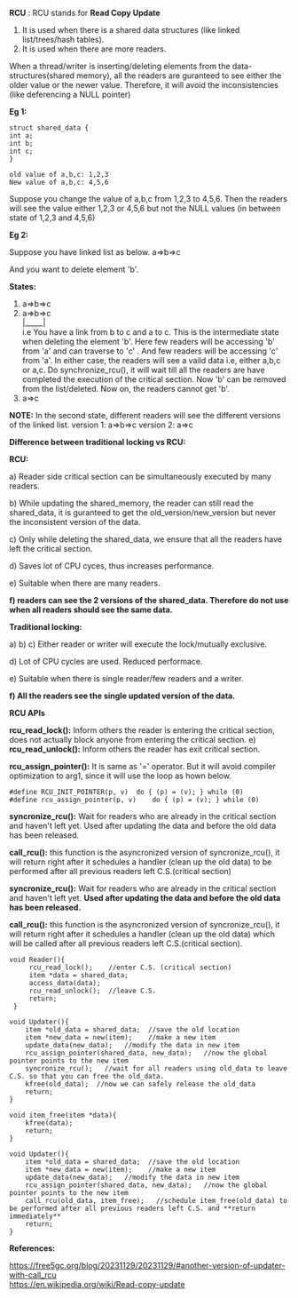 **RCU** : RCU stands for **Read Copy Update**


1) It is used when there is a shared data structures (like linked list/trees/hash tables).
2) It is used when there are more readers.

When a thread/writer is inserting/deleting elements from the data-structures(shared memory), all the readers are guranteed to see either the older value or the newer value. Therefore, it will avoid the inconsistencies (like deferencing a NULL pointer)

**Eg 1:**
```
struct shared_data {
int a;
int b;
int c;
}
```

```
old value of a,b,c: 1,2,3
New value of a,b,c: 4,5,6
```
Suppose you change the value of a,b,c from 1,2,3 to 4,5,6. Then the readers will see the value either 1,2,3 or 4,5,6 but not the NULL values (in between state of 1,2,3 and 4,5,6)

**Eg 2:**

Suppose you have linked list as below.
a=>b=>c

And you want to delete element 'b'.

**States:**

1) a=>b=>c
2) a=>b=>c\
   |_____|\
  i.e You have a link from b to c and a to c.
This is the intermediate state when deleting the element 'b'.
Here few readers will be accessing 'b' from 'a' and can traverse to 'c' . And few readers will be accessing 'c' from 'a'.
In either case, the readers will see a vaild data i.e, either a,b,c or a,c. 
   Do synchronize_rcu(), it will wait till all the readers are have completed the execution of the critical section. Now 'b' can be removed from the list/deleted.
   Now on, the readers cannot get 'b'.
5) a=>c
   
**NOTE:**
In the second state, different readers will see the different versions of the linked list.
version 1: a=>b=>c
version 2: a=>c

**Difference between traditional locking vs RCU:**

**RCU:** 

a) Reader side critical section can be simultaneously executed by many readers.

b) While updating the shared_memory, the reader can still read the shared_data, it is guranteed to get the old_version/new_version but never the inconsistent version of the data.

c) Only while deleting the shared_data, we ensure that all the readers have left the critical section.

d) Saves lot of CPU cyces, thus increases performance.

e) Suitable when there are many readers.

**f) readers can see the 2 versions of the shared_data. Therefore do not use when all readers should see the same data.**

**Traditional locking:**

a) b) c) Either reader or writer will execute the lock/mutually exclusive.

d) Lot of CPU cycles are used. Reduced performace.

e) Suitable when there is single reader/few readers and a writer.

**f) All the readers see the single updated version of the data.**

**RCU APIs**

**rcu_read_lock():** Inform others the reader is entering the critical section, does not actually block anyone from entering the critical section.
e)
**rcu_read_unlock():** Inform others the reader has exit critical section.

**rcu_assign_pointer():** It is same as '=' operator. But it will avoid compiler optimization to arg1, since it will use the loop as hown below.
```
#define RCU_INIT_POINTER(p, v)	do { (p) = (v); } while (0)
#define rcu_assign_pointer(p, v)	do { (p) = (v); } while (0)
```

**syncronize_rcu():** Wait for readers who are already in the critical section and haven't left yet. Used after updating the data and before the old data has been released.

**call_rcu():** this function is the asyncronized version of syncronize_rcu(), it will return right after it schedules a handler (clean up the old data) to be performed after all previous readers left C.S.(critical section)

**syncronize_rcu():** Wait for readers who are already in the critical section and haven't left yet.
**Used after updating the data and before the old data has been released.**

**call_rcu():** this function is the asyncronized version of syncronize_rcu(), it will return right after it schedules a handler (clean up the old data) which will be called after all previous readers left C.S.(critical section).

```
void Reader(){
     rcu_read_lock();    //enter C.S. (critical section)
     item *data = shared_data;
     access_data(data);
     rcu_read_unlock();  //leave C.S.
     return;
 }
```
```
void Updater(){
    item *old_data = shared_data;  //save the old location
    item *new_data = new(item);    //make a new item
    update_data(new_data);   //modify the data in new item
    rcu_assign_pointer(shared_data, new_data);   //now the global pointer points to the new item
    syncronize_rcu();   //wait for all readers using old_data to leave C.S. so that you can free the old_data.
    kfree(old_data);  //now we can safely release the old_data
    return;
}
```
```
void item_free(item *data){
    kfree(data);
    return;
}
```
```
void Updater(){
    item *old_data = shared_data;  //save the old location
    item *new_data = new(item);    //make a new item
    update_data(new_data);   //modify the data in new item
    rcu_assign_pointer(shared_data, new_data);   //now the global pointer points to the new item
    call_rcu(old_data, item_free);   //schedule item_free(old_data) to be performed after all previous readers left C.S. and **return immediately**
    return;
}
```

**References:**

https://free5gc.org/blog/20231129/20231129/#another-version-of-updater-with-call_rcu \
https://en.wikipedia.org/wiki/Read-copy-update
